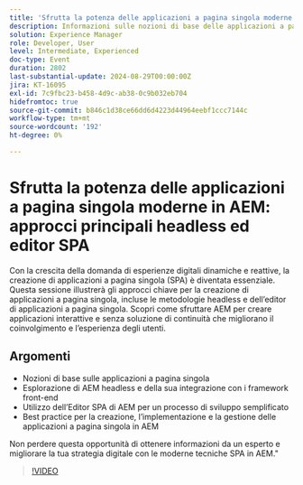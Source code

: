 ```yaml
---
title: 'Sfrutta la potenza delle applicazioni a pagina singola moderne in AEM: approcci principali headless e editor SPA'
description: Informazioni sulle nozioni di base delle applicazioni a pagina singola Esplorazione di AEM headless e della sua integrazione con i framework front-end Utilizzo dell’editor SPA di AEM per un processo di sviluppo semplificato Best practice per la creazione, l’implementazione e la gestione delle SPA in AEMDon perdi questa opportunità di ottenere informazioni da un esperto e migliorare la tua strategia digitale con le moderne tecniche SPA in AEM."
solution: Experience Manager
role: Developer, User
level: Intermediate, Experienced
doc-type: Event
duration: 2802
last-substantial-update: 2024-08-29T00:00:00Z
jira: KT-16095
exl-id: 7c9fbc23-b458-4d9c-ab38-0c9b032eb704
hidefromtoc: true
source-git-commit: b846c1d38ce66dd6d4223d44964eebf1ccc7144c
workflow-type: tm+mt
source-wordcount: '192'
ht-degree: 0%

---
```


# Sfrutta la potenza delle applicazioni a pagina singola moderne in AEM: approcci principali headless ed editor SPA

Con la crescita della domanda di esperienze digitali dinamiche e reattive, la creazione di applicazioni a pagina singola (SPA) è diventata essenziale. Questa sessione illustrerà gli approcci chiave per la creazione di applicazioni a pagina singola, incluse le metodologie headless e dell’editor di applicazioni a pagina singola. Scopri come sfruttare AEM per creare applicazioni interattive e senza soluzione di continuità che migliorano il coinvolgimento e l’esperienza degli utenti.

## Argomenti

* Nozioni di base sulle applicazioni a pagina singola
* Esplorazione di AEM headless e della sua integrazione con i framework front-end
* Utilizzo dell’Editor SPA di AEM per un processo di sviluppo semplificato
* Best practice per la creazione, l’implementazione e la gestione delle applicazioni a pagina singola in AEM

Non perdere questa opportunità di ottenere informazioni da un esperto e migliorare la tua strategia digitale con le moderne tecniche SPA in AEM.&quot;

>[!VIDEO](https://video.tv.adobe.com/v/3433168/?learn=on)
